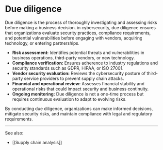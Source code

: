 
# Due diligence

Due diligence is the process of thoroughly investigating and assessing risks before making a business decision. in cybersecurity, due diligence ensures that organizations evaluate security practices, compliance requirements, and potential vulnerabilities before engaging with vendors, acquiring technology, or entering partnerships.

- **Risk assessment:** Identifies potential threats and vulnerabilities in business operations, third-party vendors, or new technology.
- **Compliance verification:** Ensures adherence to industry regulations and security standards such as GDPR, HIPAA, or ISO 27001.
- **Vendor security evaluation:** Reviews the cybersecurity posture of third-party service providers to prevent supply chain attacks.
- **Financial and operational review:** Assesses financial stability and operational risks that could impact security and business continuity.
- **Ongoing monitoring:** Due diligence is not a one-time process but requires continuous evaluation to adapt to evolving risks.

By conducting due diligence, organizations can make informed decisions, mitigate security risks, and maintain compliance with legal and regulatory requirements.

---

See also:

- [[Supply chain analysis]]